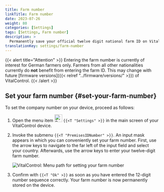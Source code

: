 ```yaml
---
title: Farm number
linkTitle: Farm number
date: 2023-07-26
weight: 80
categories: [Settings]
tags: [Settings, Farm number]
description: >
  Permanently save your official twelve digit national farm ID on VitalControl device.
translationKey: settings/farm-number
---
```

{{< alert title="Attention" >}}
Entering the farm number is currently of interest for German farmers only. Farmers from all other nationalities currently do **not** benefit from entering the farm ID. This may change with future [firmware versions]({{< relref "../firmware/versions/" >}}) of VitalControl.
{{< /alert >}}

## Set your farm number {#set-your-farm-number}

To set the company number on your device, proceed as follows:

1. Open the menu item <img src="/icons/gear.svg" width="25" align="bottom" alt="Settings" /> `{{<T "Settings" >}}` in the main screen of your VitalControl device.

2. Invoke the submenu `{{<T "PremisesIDNumber" >}}`. An input mask appears in which you can conveniently set your farm number. First, use the arrow keys to navigate to the far left of the input field and select your country. Afterwards, use the arrow keys to enter your twelve-digit farm number.

   ![VitalControl: Menu path for setting your farm number](../images/farm-number.png "Setting your farm number")

3. Confirm with `{{<T "Ok" >}}` as soon as you have entered the 12-digit number sequence correctly. Your farm number is now permanently stored on the device.
